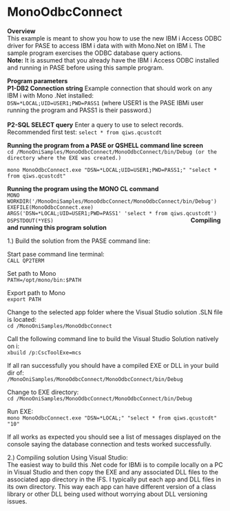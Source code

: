 ﻿# MonoOdbcConnect

**Overview**<br>
This example is meant to show you how to use the new IBM i Access ODBC driver for PASE to access IBM i data with 
with Mono.Net on IBM i. The sample program exercises the ODBC database query actions. 
<br>
**Note:** It is assumed that you already have the IBM i Access ODBC installed and running in PASE before using this sample program.
<br>

**Program parameters**<br>
**P1-DB2 Connection string** Example connection that should work on any IBM i with Mono .Net installed:<br>
```DSN=*LOCAL;UID=USER1;PWD=PASS1``` (where USER1 is the PASE IBMi user running the program and PASS1 is their password.)<br>
<br>
**P2-SQL SELECT query** Enter a query to use to select records. Recommended first test: ```select * from qiws.qcustcdt```
<br>

**Running the program from a PASE or QSHELL command line screen**<br>
`cd /MonoOniSamples/MonoOdbcConnect/MonoOdbcConnect/bin/Debug (or the directory where the EXE was created.)`

`mono MonoOdbcConnect.exe "DSN=*LOCAL;UID=USER1;PWD=PASS1;" "select * from qiws.qcustcdt"`

**Running the program using the MONO CL command**<br>
`
 MONO WORKDIR('/MonoOniSamples/MonoOdbcConnect/MonoOdbcConnect/bin/Debug')                    
     EXEFILE(MonoOdbcConnect.exe)                                  
     ARGS('DSN=*LOCAL;UID=USER1;PWD=PASS1' 'select * from qiws.qcustcdt')
     DSPSTDOUT(*YES)                                            
`
**Compiling and running this program solution**<br>

1.) Build the solution from the PASE command line:

Start pase command line terminal:<br>
`CALL QP2TERM`

Set path to Mono<br>
`PATH=/opt/mono/bin:$PATH`

Export path to Mono<br>
`export PATH`

Change to the selected app folder where the Visual Studio solution .SLN file is located:<br>
`cd /MonoOniSamples/MonoOdbcConnect`

Call the following command line to build the Visual Studio Solution natively on i:<br>
`xbuild /p:CscToolExe=mcs`

If all ran successfully you should have a compiled EXE or DLL in your build dir of:<br>
`/MonoOniSamples/MonoOdbcConnect/MonoOdbcConnect/bin/Debug`

Change to EXE directory:<br>
`cd /MonoOniSamples/MonoOdbcConnect/MonoOdbcConnect/bin/Debug`

Run EXE:<br>
`mono MonoOdbcConnect.exe "DSN=*LOCAL;" "select * from qiws.qcustcdt" "10"
`

If all works as expected you should see a list of messages displayed on the 
console saying the database connection and tests worked successfully.

2.) Compiling solution Using Visual Studio:<br>
The easiest way to build this .Net code for IBMi is to compile locally on a PC in Visual Studio
and then copy the EXE and any associated DLL files to the associated app directory in the IFS. 
I typically put each app and DLL files in its own directory. This way each app can have different
version of a class library or other DLL being used without worrying about DLL versioning issues.